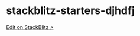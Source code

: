 # stackblitz-starters-djhdfj

[Edit on StackBlitz ⚡️](https://stackblitz.com/edit/stackblitz-starters-djhdfj)